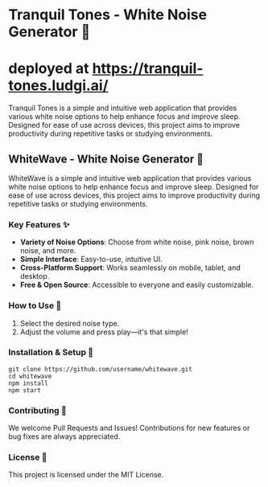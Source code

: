# Tranquil Tones - White Noise Generator 🌊

# deployed at https://tranquil-tones.ludgi.ai/

Tranquil Tones is a simple and intuitive web application that provides various white noise options to help enhance focus and improve sleep. Designed for ease of use across devices, this project aims to improve productivity during repetitive tasks or studying environments.

## WhiteWave - White Noise Generator 🌊

WhiteWave is a simple and intuitive web application that provides various white noise options to help enhance focus and improve sleep. Designed for ease of use across devices, this project aims to improve productivity during repetitive tasks or studying environments.

### Key Features ✨

- **Variety of Noise Options**: Choose from white noise, pink noise, brown noise, and more.
- **Simple Interface**: Easy-to-use, intuitive UI.
- **Cross-Platform Support**: Works seamlessly on mobile, tablet, and desktop.
- **Free & Open Source**: Accessible to everyone and easily customizable.

### How to Use 🚀

1. Select the desired noise type.
2. Adjust the volume and press play—it's that simple!

### Installation & Setup 🔧

```
git clone https://github.com/username/whitewave.git
cd whitewave
npm install
npm start
```

### Contributing 🤝

We welcome Pull Requests and Issues! Contributions for new features or bug fixes are always appreciated.

### License 📄

This project is licensed under the MIT License.
